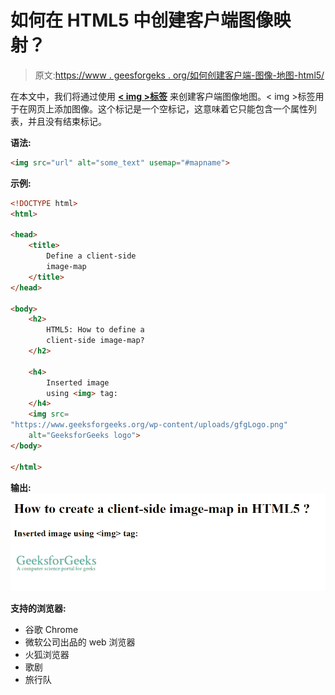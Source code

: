 # 如何在 HTML5 中创建客户端图像映射？

> 原文:[https://www . geesforgeks . org/如何创建客户端-图像-地图-html5/](https://www.geeksforgeeks.org/how-to-create-a-client-side-image-map-in-html5/)

在本文中，我们将通过使用 **[< img >标签](https://www.geeksforgeeks.org/html-images/)** 来创建客户端图像地图。< img >标签用于在网页上添加图像。这个标记是一个空标记，这意味着它只能包含一个属性列表，并且没有结束标记。

**语法:**

```html
<img src="url" alt="some_text" usemap="#mapname">
```

**示例:**

```html
<!DOCTYPE html>
<html>

<head>
    <title>
        Define a client-side
        image-map
    </title>
</head>

<body>
    <h2>
        HTML5: How to define a
        client-side image-map?
    </h2>

    <h4>
        Inserted image
        using <img> tag:
    </h4>
    <img src=
"https://www.geeksforgeeks.org/wp-content/uploads/gfgLogo.png"
    alt="GeeksforGeeks logo">
</body>

</html>
```

**输出:**
![](img/2680fe98d57ba4c1f3086b5e0e08b4c5.png)

**支持的浏览器:**

*   谷歌 Chrome
*   微软公司出品的 web 浏览器
*   火狐浏览器
*   歌剧
*   旅行队